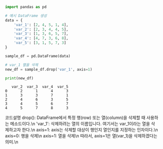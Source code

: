 ```py
import pandas as pd

# 예시 DataFrame 생성
data = {
    'var_1': [2, 4, 5, 1, 4],
    'var_2': [2, 3, 4, 4, 5],
    'var_3': [1, 3, 6, 5, 7],
    'var_4': [4, 7, 3, 6, 8],
    'var_5': [3, 1, 5, 7, 3]
}

sample_df = pd.DataFrame(data)

# var_1 열을 삭제
new_df = sample_df.drop('var_1', axis=1)

print(new_df)

```
```nginx
   var_2  var_3  var_4  var_5
0      2      1      4      3
1      3      3      7      1
2      4      6      3      5
3      4      5      6      7
4      5      7      8      3
```

코드설명
drop(): DataFrame에서 특정 행(row) 또는 열(column)을 삭제할 때 사용하는 메소드이다.\n
'var_1': 삭제하려는 열의 이름입니다. 여기서는 var_1이라는 열을 삭제하고자 한다.\n
axis=1: axis는 삭제할 대상이 행인지 열인지를 지정하는 인자이다.\n
axis=0: 행을 삭제\n
axis=1: 열을 삭제\n
따라서, axis=1은 열(var_1)을 삭제하겠다는 의미.\n
